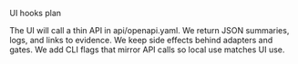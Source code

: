 
UI hooks plan

The UI will call a thin API in api/openapi.yaml.
We return JSON summaries, logs, and links to evidence.
We keep side effects behind adapters and gates.
We add CLI flags that mirror API calls so local use matches UI use.

